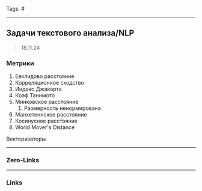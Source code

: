Tags: #
____
## Задачи текстового анализа/NLP
>18.11.24

### Метрики
1. Евклидово расстояние
2. Корреляционное сходство
3. Индекс Джакарта
4. Коэф Танимото
5. Минковское расстояние
	1. Размерность ненормирована
6. Манхетеннское расстояние
7. Косинусное расстояние
8. World Mover's Distance

Векторизаторы





____
### Zero-Links

____
### Links